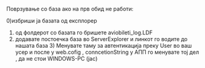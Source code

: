 

Поврзување со база ако на прв обид не работи:

0)избриши ја базата од експлорер
1) од фолдерот со базата го бришете aviobileti_log.LDF 
2) додавате постоечка база во ServerExplorer и линкот го водите до нашата база 3) Менувате таму за автентикација преку User во ваш усер и после у web.cofig , conncetionString у АПП го менувате тој дел , да не стои WINDOWS-PC (јас)
